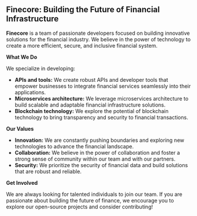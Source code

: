 ## Finecore: Building the Future of Financial Infrastructure

**Finecore** is a team of passionate developers focused on building innovative solutions for the financial industry. We believe in the power of technology to create a more efficient, secure, and inclusive financial system.

**What We Do**

We specialize in developing:

* **APIs and tools:**  We create robust APIs and developer tools that empower businesses to integrate financial services seamlessly into their applications. 
* **Microservices architecture:** We leverage microservices architecture to build scalable and adaptable financial infrastructure solutions.
* **Blockchain technology:** We explore the potential of blockchain technology to bring transparency and security to financial transactions.

**Our Values**

* **Innovation:** We are constantly pushing boundaries and exploring new technologies to advance the financial landscape.
* **Collaboration:** We believe in the power of collaboration and foster a strong sense of community within our team and with our partners.
* **Security:** We prioritize the security of financial data and build solutions that are robust and reliable.

**Get Involved**

We are always looking for talented individuals to join our team. If you are passionate about building the future of finance, we encourage you to explore our open-source projects and consider contributing!

